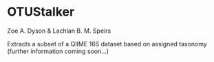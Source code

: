 # OTUStalker

Zoe A. Dyson & Lachlan B. M. Speirs

Extracts a subset of a QIIME 16S dataset based on assigned taxonomy (further information coming soon...)
